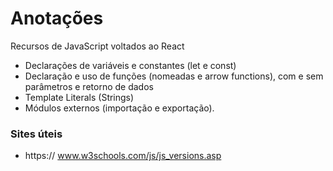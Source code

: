 # Anotações
 Recursos de JavaScript voltados ao React

- Declarações de variáveis e constantes (let e const)
- Declaração e uso de funções (nomeadas e arrow functions), com e sem parâmetros e retorno de dados
- Template Literals (Strings)
- Módulos externos (importação e exportação).


### Sites úteis
- https:// www.w3schools.com/js/js_versions.asp
